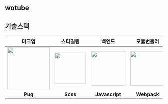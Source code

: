 ## wotube

## 기술스택
|마크업|스타일링|백엔드|모듈번들러|
|:----:|:----:|:----:|:----:|
| <img src="https://t1.daumcdn.net/cfile/tistory/21171341584531D110" width="135px"> |<img src="https://img1.daumcdn.net/thumb/R800x0/?scode=mtistory2&fname=https%3A%2F%2Ft1.daumcdn.net%2Fcfile%2Ftistory%2F994376385B56854A0D" width="100px"> |<img src="https://t1.daumcdn.net/cfile/tistory/2149683A58CA6BF313" width="110px"> |<img src="https://raw.githubusercontent.com/webpack/media/master/logo/icon-square-big.png" width="110px">
|**Pug**|**Scss**|**Javascript**|**Webpack**|
